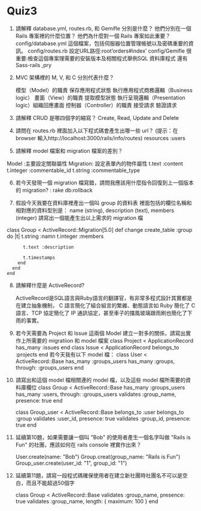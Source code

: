 # Quiz3
1.	請解釋 database.yml, routes.rb, 和 Gemifle 分別是什麼？ 他們分別在一個 Rails 專案裡的什麼位置？ 他們為什麼對一個 Rails 專案如此重要？
	config/database.yml 這個檔案，包括伺服器位置管理帳號以及密碼重要的資訊。
	config/routes.rb 設定URL路徑:root’orders#index’
	config/Gemifle 很重要:檢查這個專案理需要的安裝版本及相關程式舉例SQL 資料庫程式 還有Sass-rails ,pry
2.	MVC 架構裡的 M, V, 和 C 分別代表什麼？

	模型（Model）的職責
	保存應用程式狀態
	執行應用程式商務邏輯（Business logic）
	畫面（View）的職責
	提取模型狀態
	執行呈現邏輯（Presentation logic）組織回應畫面
	控制器（Controller）的職責
	接受請求
	驗證請求


3.	請解釋 CRUD 是哪四個字的縮寫？
Create,  Read, Update and Delete

4.	請問在 routes.rb 裡面加入以下程式碼會產生出哪一些 url？ (提示：在 browser 輸入http://localhost:3000/rails/info/routes)
resources :users

5.	請解釋 model 檔案和 migration 檔案的差別？

Model :主要設定關聯屬性
Migration: 設定表單內的物件屬性
      t.text :content
      t.integer :commentable_id
      t.string :commentable_type

6.	若今天發現一個 migration 檔寫錯，請問我應該用什麼指令回復到上一個版本的 migration? :
	rake db:rollback
	
7.	假設今天我要在資料庫裡產出一個叫 group 的資料表
	裡面包括的欄位名稱和相對應的資料型別是： name (string), description (text), members (integer)
	請寫出一個能產生出以上需求的 migration 檔

class Group < ActiveRecord::Migration[5.0]
	  def change
	    create_table :group do |t|
          t.string :namn
	      t.integer :members
	    
	      t.text :description
	
	      t.timestamps
	    end
	  end
	end
8.	請解釋什麼是 ActiveRecord?

	ActiveRecord是SQL語言與Ruby語言的翻譯官，有非常多程式設計其實都是在建立抽象機制，
	C 語言簡化了組合組言的繁雜、動態語言如 Ruby 簡化了 C 語言、TCP 協定簡化了 IP 通訊協定，甚至車子的擋風玻璃跟雨刷也簡化了下雨的事實。

9.	若今天需要為 Project 和 Issue 這兩個 Model 建立一對多的關係，請寫出實作上所需要的 migratiion 和 model 檔案
  	class Project < ApplicationRecord
   	has_many :issues
  	end
 	class Issue < ApplicationRecord
    	belongs_to :projects
  	end
	若今天我有以下 model 檔：
	class User < ActiveRecord::Base
 	has_many :groups_users
 	has_many :groups, through: :groups_users 
	end
10.	請寫出和這個 model 檔相關連的 model 檔，以及這些 model 檔所需要的資料庫欄位 
	class Group < ActiveRecord::Base
	has_many :groups_users
  	has_many :users, through: :groups_users 
  	validates :group_name, presence: true
	end

	class Group_user < ActiveRecord::Base
  	belongs_to :user
  	belongs_to :group
  	validates :user_id, presence: true
  	validates :group_id, presence: true
	end
	
11.	延續第10題，如果需要讓一個叫 "Bob" 的使用者產生一個名字叫做 "Rails is Fun" 的社團，應該如何在 rails console 裡實作出來？

 	User.create(name: "Bob")
 	Group.creat(group_name: "Rails is Fun")
 	Group_user.create(user_id: "1", group_id: "1")
12.	延續第11題，請寫一段程式碼確保使用者在建立新社團時社團名不可以是空白，而且不能超過50個字

	class Group < ActiveRecord::Base
 	validates :group_name, presence: true
 	validates :group_name, length: { maximum: 100 }
	end

